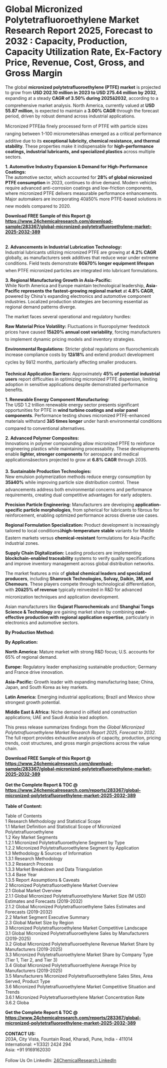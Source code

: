 <h1>Global Micronized Polytetrafluoroethylene Market Research Report 2025, Forecast to 2032 : Capacity, Production, Capacity Utilization Rate, Ex-Factory Price, Revenue, Cost, Gross, and Gross Margin</h1><p>The global <strong>micronized polytetrafluoroethylene (PTFE) market</strong> is projected to grow from <strong>USD 202.10 million in 2023 to USD 275.44 million by 2032</strong>, expanding at a steady <strong>CAGR of 3.50% during 2025â2032</strong>, according to a comprehensive market analysis. North America, currently valued at <strong>USD 55.87 million</strong>, is expected to maintain a <strong>3.00% CAGR</strong> through the forecast period, driven by robust demand across industrial applications.</p><p>Micronized PTFEâa finely processed form of PTFE with particle sizes ranging between 1-100 micrometersâhas emerged as a critical performance additive due to its <strong>exceptional lubricity, chemical resistance, and thermal stability</strong>. These properties make it indispensable for <strong>high-performance coatings, industrial lubricants, and specialized plastics</strong> across multiple sectors.</p><p><strong>1. Automotive Industry Expansion &amp; Demand for High-Performance Coatings:</strong><br>
The automotive sector, which accounted for <strong>28% of global micronized PTFE consumption</strong> in 2023, continues to drive demand. Modern vehicles require advanced anti-corrosion coatings and low-friction components, where micronized PTFE delivers measurable performance enhancements. Major automakers are incorporating 40â50% more PTFE-based solutions in new models compared to 2020.</p><div><b>Download FREE Sample of this Report @ 
            <a href="https://www.24chemicalresearch.com/download-sample/283367/global-micronized-polytetrafluoroethylene-market-2025-2032-389">
            https://www.24chemicalresearch.com/download-sample/283367/global-micronized-polytetrafluoroethylene-market-2025-2032-389</a></b></div><br><p><strong>2. Advancements in Industrial Lubrication Technology:</strong><br>
Industrial lubricants utilizing micronized PTFE are growing at <strong>4.2% CAGR</strong> globally, as manufacturers seek additives that reduce wear under extreme conditions. Field tests demonstrate <strong>60â70% longer equipment lifespan</strong> when PTFE micronized particles are integrated into lubricant formulations.</p><p><strong>3. Regional Manufacturing Growth in Asia-Pacific:</strong><br>
While North America and Europe maintain technological leadership, <strong>Asia-Pacific represents the fastest-growing regional market</strong> at <strong>4.8% CAGR</strong>, powered by China's expanding electronics and automotive component industries. Localized production strategies are becoming essential as regional demand patterns diverge.</p><p>The market faces several operational and regulatory hurdles:</p><p><strong>Raw Material Price Volatility:</strong> Fluctuations in fluoropolymer feedstock prices have caused <strong>15â20% annual cost variability</strong>, forcing manufacturers to implement dynamic pricing models and inventory strategies.</p><p><strong>Environmental Regulations:</strong> Stricter global regulations on fluorochemicals increase compliance costs by <strong>12â18%</strong> and extend product development cycles by 9â12 months, particularly affecting smaller producers.</p><p><strong>Technical Application Barriers:</strong> Approximately <strong>45% of potential industrial users</strong> report difficulties in optimizing micronized PTFE dispersion, limiting adoption in sensitive applications despite demonstrated performance benefits.</p><p><strong>1. Renewable Energy Component Manufacturing:</strong><br>
The USD 1.2 trillion renewable energy sector presents significant opportunities for PTFE in <strong>wind turbine coatings and solar panel components</strong>. Performance testing shows micronized PTFE-enhanced materials withstand <strong>3â5 times longer</strong> under harsh environmental conditions compared to conventional alternatives.</p><p><strong>2. Advanced Polymer Composites:</strong><br>
Innovations in polymer compounding allow micronized PTFE to reinforce engineering plastics while maintaining processability. These developments enable <strong>lighter, stronger components</strong> for aerospace and medical applicationsâsectors projected to grow at <strong>6.8% CAGR</strong> through 2035.</p><p><strong>3. Sustainable Production Technologies:</strong><br>
New emulsion polymerization methods reduce energy consumption by <strong>35â40%</strong> while improving particle size distribution control. These advancements address both environmental concerns and performance requirements, creating dual competitive advantages for early adopters.</p><p><strong>Precision Particle Engineering:</strong> Manufacturers are developing <strong>application-specific particle morphologies</strong>, from spherical for lubricants to fibrous for reinforcement, enabling optimized performance across diverse use cases.</p><p><strong>Regional Formulation Specialization:</strong> Product development is increasingly tailored to local conditionsâ<strong>high-temperature stable</strong> variants for Middle Eastern markets versus <strong>chemical-resistant</strong> formulations for Asia-Pacific industrial zones.</p><p><strong>Supply Chain Digitalization:</strong> Leading producers are implementing <strong>blockchain-enabled traceability</strong> systems to verify quality specifications and improve inventory management across global distribution networks.</p><p>The market features a mix of <strong>global chemical leaders and specialized producers</strong>, including <strong>Shamrock Technologies, Solvay, Daikin, 3M, and Chemours</strong>. These players compete through technological differentiation, with <strong>20â25% of revenue</strong> typically reinvested in R&amp;D for advanced micronization techniques and application development.</p><p>Asian manufacturers like <strong>Gujarat Fluorochemicals</strong> and <strong>Shanghai Tongs Science &amp; Technology</strong> are gaining market share by combining <strong>cost-effective production with regional application expertise</strong>, particularly in electronics and automotive sectors.</p><p><strong>By Production Method:</strong></p><p><strong>By Application:</strong></p><p><strong>North America:</strong> Mature market with strong R&amp;D focus; U.S. accounts for 65% of regional demand.</p><p><strong>Europe:</strong> Regulatory leader emphasizing sustainable production; Germany and France drive innovation.</p><p><strong>Asia-Pacific:</strong> Growth leader with expanding manufacturing base; China, Japan, and South Korea as key markets.</p><p><strong>Latin America:</strong> Emerging industrial applications; Brazil and Mexico show strongest growth potential.</p><p><strong>Middle East &amp; Africa:</strong> Niche demand in oilfield and construction applications; UAE and Saudi Arabia lead adoption.</p><p>This press release summarizes findings from the <em>Global Micronized Polytetrafluoroethylene Market Research Report 2025, Forecast to 2032</em>. The full report provides exhaustive analysis of capacity, production, pricing trends, cost structures, and gross margin projections across the value chain.</p><div><b>Download FREE Sample of this Report @ 
            <a href="https://www.24chemicalresearch.com/download-sample/283367/global-micronized-polytetrafluoroethylene-market-2025-2032-389">
            https://www.24chemicalresearch.com/download-sample/283367/global-micronized-polytetrafluoroethylene-market-2025-2032-389</a></b></div><br><div><b>Get the Complete Report & TOC @ 
            <a href="https://www.24chemicalresearch.com/reports/283367/global-micronized-polytetrafluoroethylene-market-2025-2032-389">
            https://www.24chemicalresearch.com/reports/283367/global-micronized-polytetrafluoroethylene-market-2025-2032-389</a></b></div><br>
            <b>Table of Content:</b><p>Table of Contents<br />
1 Research Methodology and Statistical Scope<br />
1.1 Market Definition and Statistical Scope of Micronized Polytetrafluoroethylene<br />
1.2 Key Market Segments<br />
1.2.1 Micronized Polytetrafluoroethylene Segment by Type<br />
1.2.2 Micronized Polytetrafluoroethylene Segment by Application<br />
1.3 Methodology & Sources of Information<br />
1.3.1 Research Methodology<br />
1.3.2 Research Process<br />
1.3.3 Market Breakdown and Data Triangulation<br />
1.3.4 Base Year<br />
1.3.5 Report Assumptions & Caveats<br />
2 Micronized Polytetrafluoroethylene Market Overview<br />
2.1 Global Market Overview<br />
2.1.1 Global Micronized Polytetrafluoroethylene Market Size (M USD) Estimates and Forecasts (2019-2032)<br />
2.1.2 Global Micronized Polytetrafluoroethylene Sales Estimates and Forecasts (2019-2032)<br />
2.2 Market Segment Executive Summary<br />
2.3 Global Market Size by Region<br />
3 Micronized Polytetrafluoroethylene Market Competitive Landscape<br />
3.1 Global Micronized Polytetrafluoroethylene Sales by Manufacturers (2019-2025)<br />
3.2 Global Micronized Polytetrafluoroethylene Revenue Market Share by Manufacturers (2019-2025)<br />
3.3 Micronized Polytetrafluoroethylene Market Share by Company Type (Tier 1, Tier 2, and Tier 3)<br />
3.4 Global Micronized Polytetrafluoroethylene Average Price by Manufacturers (2019-2025)<br />
3.5 Manufacturers Micronized Polytetrafluoroethylene Sales Sites, Area Served, Product Type<br />
3.6 Micronized Polytetrafluoroethylene Market Competitive Situation and Trends<br />
3.6.1 Micronized Polytetrafluoroethylene Market Concentration Rate<br />
3.6.2 Globa</p><div><b>Get the Complete Report & TOC @ 
            <a href="https://www.24chemicalresearch.com/reports/283367/global-micronized-polytetrafluoroethylene-market-2025-2032-389">
            https://www.24chemicalresearch.com/reports/283367/global-micronized-polytetrafluoroethylene-market-2025-2032-389</a></b></div><br><b>CONTACT US:</b><br>
            203A, City Vista, Fountain Road, Kharadi, Pune, India - 411014<br>
            International: +1(332) 2424 294<br>
            Asia: +91 9169162030 <br><br>
            Follow Us On LinkedIn: <a href="https://www.linkedin.com/company/24chemicalresearch/">24ChemicalResearch LinkedIn</a>
